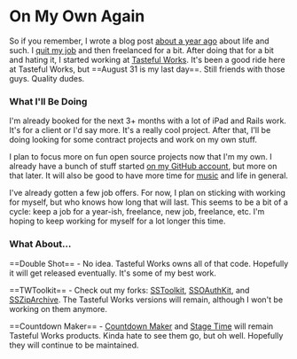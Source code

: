 # On My Own Again

So if you remember, I wrote a blog post [about a year ago](http://samsoff.es/posts/moving-to-dallas) about life and such. I [quit my job](http://samsoff.es/posts/i-dont-have-a-boss-anymore) and then freelanced for a bit. After doing that for a bit and hating it, I started working at [Tasteful Works](http://tastefulworks.com). It's been a good ride here at Tasteful Works, but ==August 31 is my last day==. Still friends with those guys. Quality dudes.

### What I'll Be Doing

I'm already booked for the next 3+ months with a lot of iPad and Rails work. It's for a client or I'd say more. It's a really cool project. After that, I'll be doing looking for some contract projects and work on my own stuff.

I plan to focus more on fun open source projects now that I'm my own. I already have a bunch of stuff started [on my GitHub account](http://github.com/samsoffes), but more on that later. It will also be good to have more time for [music](http://samsoff.es/music) and life in general.

I've already gotten a few job offers. For now, I plan on sticking with working for myself, but who knows how long that will last. This seems to be a bit of a cycle: keep a job for a year-ish, freelance, new job, freelance, etc. I'm hoping to keep working for myself for a lot longer this time.

### What About...

==Double Shot== - No idea. Tasteful Works owns all of that code. Hopefully it will get released eventually. It's some of my best work.

==TWToolkit== - Check out my forks: [SSToolkit](http://github.com/soffes/sstoolkit), [SSOAuthKit](http://github.com/soffes/ssoauthkit), and [SSZipArchive](http://github.com/soffes/ssziparchive). The Tasteful Works versions will remain, although I won't be working on them anymore.

==Countdown Maker== - [Countdown Maker](http://tastefulworks.com/countdown-maker) and [Stage Time](http://tastefulworks.com/stage-time) will remain Tasteful Works products. Kinda hate to see them go, but oh well. Hopefully they will continue to be maintained.
